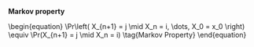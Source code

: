 **Markov property**


\begin{equation}
\Pr\left( X_{n+1} = j \mid X_n = i, \dots, X_0 = x_0 \right) \equiv \Pr(X_{n+1} = j \mid X_n = i) \tag{Markov Property}
\end{equation}